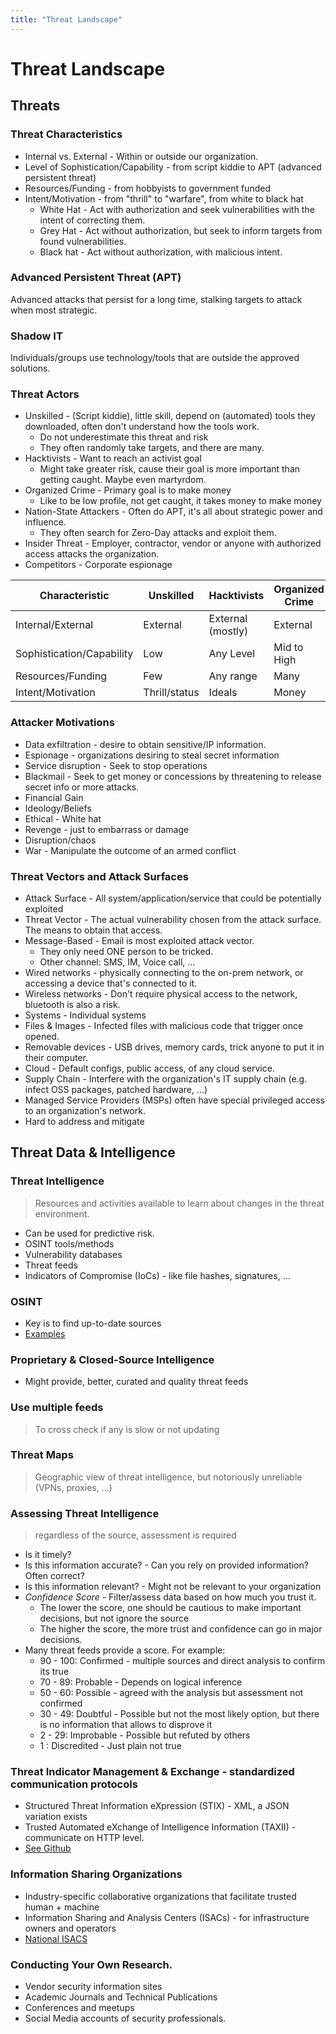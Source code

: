 ```yaml
---
title: "Threat Landscape"
---
```

# Threat Landscape

## Threats
### Threat Characteristics
* Internal vs. External - Within or outside our organization.
* Level of Sophistication/Capability - from script kiddie to APT (advanced persistent threat)
* Resources/Funding - from hobbyists to government funded
* Intent/Motivation - from "thrill" to "warfare", from white to black hat
  * White Hat - Act with authorization and seek vulnerabilities with the intent of correcting them.
  * Grey Hat - Act without authorization, but seek to inform targets from found vulnerabilities.
  * Black hat - Act without authorization, with malicious intent.

### Advanced Persistent Threat (APT)
Advanced attacks that persist for a long time, stalking targets to attack when most strategic.

### Shadow IT
Individuals/groups use technology/tools that are outside the approved solutions.

### Threat Actors
* Unskilled - (Script kiddie), little skill, depend on (automated) tools they downloaded, often don't understand how the tools work.
  * Do not underestimate this threat and risk
  * They often randomly take targets, and there are many.
* Hacktivists - Want to reach an activist goal
  * Might take greater risk, cause their goal is more important than getting caught. Maybe even martyrdom.
* Organized Crime - Primary goal is to make money
  * Like to be low profile, not get caught, it takes money to make money
* Nation-State Attackers - Often do APT, it's all about strategic power and influence.
  * They often search for Zero-Day attacks and exploit them.
* Insider Threat - Employer, contractor, vendor or anyone with authorized access attacks the organization.
* Competitors - Corporate espionage

| Characteristic            | Unskilled | Hacktivists | Organized Crime | Nation-State | Insider | Competitor |
| ---                       | ---       | ---         | ---             | ---          | ---     | ---        |
| Internal/External         | External | External (mostly) | External | External | Internal | Both |
| Sophistication/Capability | Low | Any Level | Mid to High | High | Any | Any |
| Resources/Funding         | Few | Any range | Many | Many | Few | Many |
| Intent/Motivation         | Thrill/status | Ideals | Money | Economic/Espionage/Political | Varied | Economic/Business |

### Attacker Motivations
* Data exfiltration - desire to obtain sensitive/IP information.
* Espionage - organizations desiring to steal secret information
* Service disruption - Seek to stop operations
* Blackmail - Seek to get money or concessions by threatening to release secret info or more attacks.
* Financial Gain
* Ideology/Beliefs
* Ethical - White hat
* Revenge - just to embarrass or damage
* Disruption/chaos
* War - Manipulate the outcome of an armed conflict
### Threat Vectors and Attack Surfaces
* Attack Surface - All system/application/service that could be potentially exploited
* Threat Vector - The actual vulnerability chosen from the attack surface. The means to obtain that access.
* Message-Based - Email is most exploited attack vector.
  * They only need ONE person to be tricked.
  * Other channel: SMS, IM, Voice call, ...
* Wired networks - physically connecting to the on-prem network, or accessing a device that's connected to it.
* Wireless networks - Don't require physical access to the network, bluetooth is also a risk.
* Systems - Individual systems
* Files & Images - Infected files with malicious code that trigger once opened.
* Removable devices - USB drives, memory cards, trick anyone to put it in their computer.
* Cloud - Default configs, public access, of any cloud service.
* Supply Chain - Interfere with the organization's IT supply chain (e.g. infect OSS packages, patched hardware, ...)
* Managed Service Providers (MSPs) often have special privileged access to an organization's network.
* Hard to address and mitigate

## Threat Data & Intelligence

### Threat Intelligence
> Resources and activities available to learn about changes in the threat environment.
* Can be used for predictive risk.
* OSINT tools/methods
* Vulnerability databases
* Threat feeds
* Indicators of Compromise (IoCs) - like file hashes, signatures, ...
### OSINT
* Key is to find up-to-date sources
* [Examples](./resources.md#threat-feeds)
### Proprietary & Closed-Source Intelligence
* Might provide, better, curated and quality threat feeds
### Use multiple feeds 
> To cross check if any is slow or not updating
### Threat Maps
> Geographic view of threat intelligence, but notoriously unreliable (VPNs, proxies, ...)
### Assessing Threat Intelligence
> regardless of the source, assessment is required
* Is it timely?
* Is this information accurate? - Can you rely on provided information? Often correct?
* Is this information relevant? - Might not be relevant to your organization
* *Confidence Score* - Filter/assess data based on how much you trust it.
  * The lower the score, one should be cautious to make important decisions, but not ignore the source
  * The higher the score, the more trust and confidence can go in major decisions.
* Many threat feeds provide a score. For example:
  * 90 - 100: Confirmed - multiple sources and direct analysis to confirm its true
  * 70 - 89: Probable - Depends on logical inference
  * 50 - 60: Possible - agreed with the analysis but assessment not confirmed
  * 30 - 49: Doubtful - Possible but not the most likely option, but there is no information that allows to disprove it
  * 2 - 29: Improbable - Possible but refuted by others
  * 1 : Discredited - Just plain not true
### Threat Indicator Management & Exchange - standardized communication protocols
* Structured Threat Information eXpression (STIX) - XML, a JSON variation exists
* Trusted Automated eXchange of Intelligence Information (TAXII) - communicate on HTTP level.
* [See Github](https://oasis-open.github.io/cti-documentation/)
### Information Sharing Organizations
* Industry-specific collaborative organizations that facilitate trusted human + machine
* Information Sharing and Analysis Centers (ISACs) - for infrastructure owners and operators
* [National ISACS](https://www.nationalisacs.org/)
### Conducting Your Own Research.
* Vendor security information sites
* Academic Journals and Technical Publications
* Conferences and meetups
* Social Media accounts of security professionals.
